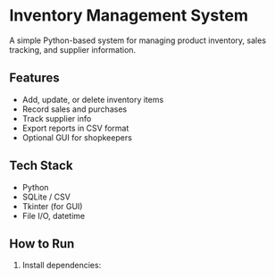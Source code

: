 # Inventory Management System

A simple Python-based system for managing product inventory, sales tracking, and supplier information.

## Features
- Add, update, or delete inventory items
- Record sales and purchases
- Track supplier info
- Export reports in CSV format
- Optional GUI for shopkeepers

## Tech Stack
- Python
- SQLite / CSV
- Tkinter (for GUI)
- File I/O, datetime

## How to Run
1. Install dependencies:  
